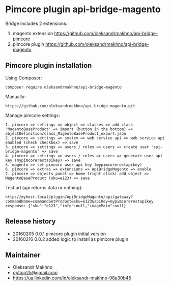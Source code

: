 # Pimcore plugin api-bridge-magento 

Bridge includes 2 extensions: 

1. magento extension https://github.com/oleksandrmakhno/api-bridge-pimcore 
2. pimcore plugin https://github.com/oleksandrmakhno/api-bridge-magento

## Pimcore plugin installation

Using Composer:  

```
composer require oleksandrmakhno/api-bridge-magento
```

Manually: 

```
https://github.com/oleksandrmakhno/api-bridge-magento.git
```

Manage pimcore settings: 

```
1. pimcore => settings => object => classes => add class 'MagentoBaseProduct' => import (button in the bottom) => objectDefinition/class_MagentoBaseProduct_export.json 
2. pimcore => settings => system => web service api => web service api enabled (check checkbox) => save 
3. pimcore => settings => users / roles => users => create user 'api-bridge-magento' => save 
4. pimcore => settings => users / roles => users => generate user api key (mypimcorerestapikey) => save 
5. magento => set pimcore user api key (mypimcorerestapikey)
6. pimcore => extras => extensions => ApiBridgeMagento => enable
7. pimcore => objects panel => home (right click) add object => MagentoBaseProduct (sku=e123) => save 
```

Test url (api returns data or nothing): 

```
http://myhost.local/plugin/ApiBridgeMagento/api/gateway?commandName=commandGetProduct&sku=e123&apiKey=mypimcorerestapikey 
response: {"sku":"e123","info":null,"imageMain":null}
```

## Release history

* 20160205 0.0.1 pimcore plugin initial version 
* 20160216 0.0.2 added logic to install as pimcore plugin 

## Maintainer 
* Oleksandr Makhno
* option25@gmail.com 
* <a href='https://ua.linkedin.com/in/oleksandr-makhno-98a30b45'>https://ua.linkedin.com/in/oleksandr-makhno-98a30b45</a>

